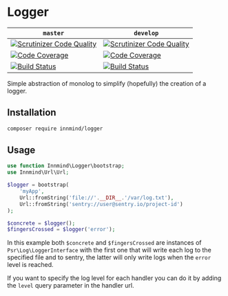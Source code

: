 # Logger

| `master` | `develop` |
|----------|-----------|
| [![Scrutinizer Code Quality](https://scrutinizer-ci.com/g/Innmind/Logger/badges/quality-score.png?b=master)](https://scrutinizer-ci.com/g/Innmind/Logger/?branch=master) | [![Scrutinizer Code Quality](https://scrutinizer-ci.com/g/Innmind/Logger/badges/quality-score.png?b=develop)](https://scrutinizer-ci.com/g/Innmind/Logger/?branch=develop) |
| [![Code Coverage](https://scrutinizer-ci.com/g/Innmind/Logger/badges/coverage.png?b=master)](https://scrutinizer-ci.com/g/Innmind/Logger/?branch=master) | [![Code Coverage](https://scrutinizer-ci.com/g/Innmind/Logger/badges/coverage.png?b=develop)](https://scrutinizer-ci.com/g/Innmind/Logger/?branch=develop) |
| [![Build Status](https://scrutinizer-ci.com/g/Innmind/Logger/badges/build.png?b=master)](https://scrutinizer-ci.com/g/Innmind/Logger/build-status/master) | [![Build Status](https://scrutinizer-ci.com/g/Innmind/Logger/badges/build.png?b=develop)](https://scrutinizer-ci.com/g/Innmind/Logger/build-status/develop) |

Simple abstraction of monolog to simplify (hopefully) the creation of a logger.

## Installation

```sh
composer require innmind/logger
```

## Usage

```php
use function Innmind\Logger\bootstrap;
use Innmind\Url\Url;

$logger = bootstrap(
    'myApp',
    Url::fromString('file://'.__DIR__.'/var/log.txt'),
    Url::fromString('sentry://user@sentry.io/project-id')
);

$concrete = $logger();
$fingersCrossed = $logger('error');
```

In this example both `$concrete` and `$fingersCrossed` are instances of `Psr\Log\LoggerInterface` with the first one that will write each log to the specified file and to sentry, the latter will only write logs when the `error` level is reached.

If you want to specify the log level for each handler you can do it by adding the `level` query parameter in the handler url.
